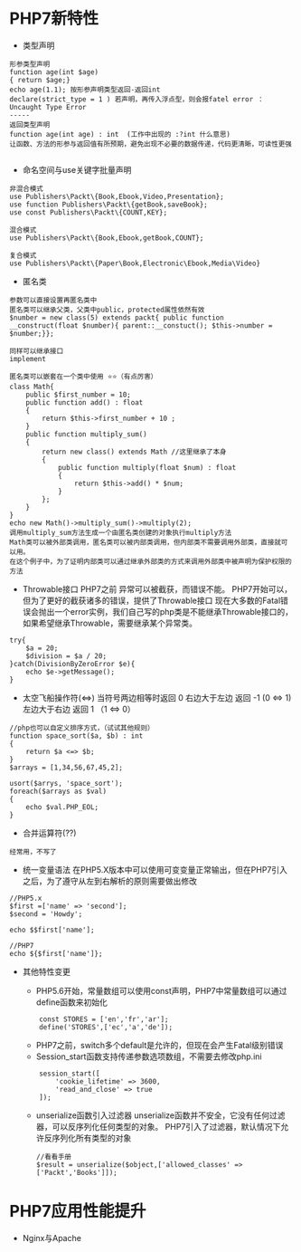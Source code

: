  
# PHP7新特性

* 类型声明
````
形参类型声明
function age(int $age)
{ return $age;}
echo age(1.1); 按形参声明类型返回-返回int
declare(strict_type = 1 ) 若声明，再传入浮点型，则会报fatel error ：Uncaught Type Error
-----
返回类型声明
function age(int age) : int  (工作中出现的 :?int 什么意思)
让函数、方法的形参与返回值有所预期，避免出现不必要的数据传递，代码更清晰，可读性更强


````
* 命名空间与use关键字批量声明
````
非混合模式
use Publishers\Packt\{Book,Ebook,Video,Presentation};
use function Publishers\Packt\{getBook,saveBook};
use const Publishers\Packt\{COUNT,KEY};

混合模式
use Publishers\Packt\{Book,Ebook,getBook,COUNT};

复合模式
use Publishers\Packt\{Paper\Book,Electronic\Ebook,Media\Video}

````
* 匿名类
````
参数可以直接设置再匿名类中
匿名类可以继承父类，父类中public，protected属性依然有效
$number = new class(5) extends packt{ public function __construct(float $number){ parent::__constuct(); $this->number = $number;}};

同样可以继承接口
implement 

匿名类可以嵌套在一个类中使用 ⭐⭐（有点厉害）
class Math{
	public $first_number = 10;
	public function add() : float
	{
		return $this->first_number + 10 ;
	}
	public function multiply_sum()
	{
		return new class() extends Math //这里继承了本身
		{
			public function multiply(float $num) : float
			{
				return $this->add() * $num;	
			}
		};
	}
}
echo new Math()->multiply_sum()->multiply(2);
调用multiply_sum方法生成一个由匿名类创建的对象执行multiply方法
Math类可以被外部类调用，匿名类可以被内部类调用，但内部类不需要调用外部类，直接就可以用。
在这个例子中，为了证明内部类可以通过继承外部类的方式来调用外部类中被声明为保护权限的方法
````
* Throwable接口
	PHP7之前 异常可以被截获，而错误不能。
	PHP7开始可以，但为了更好的截获诸多的错误，提供了Throwable接口
	现在大多数的Fatal错误会抛出一个error实例，我们自己写的php类是不能继承Throwable接口的，如果希望继承Throwable，需要继承某个异常类。
````
try{
	$a = 20;
	$division = $a / 20;
}catch(DivisionByZeroError $e){
	echo $e->getMessage();
}
````

* 太空飞船操作符(<=>)
	当符号两边相等时返回 0
	右边大于左边 返回 -1 (0 <=> 1)
	左边大于右边 返回 1 （1 <=> 0）

````
//php也可以自定义排序方式，（试试其他规则）
function space_sort($a, $b) : int
{
	return $a <=> $b;
}
$arrays = [1,34,56,67,45,2];

usort($arrys, 'space_sort');
foreach($arrays as $val)
{
	echo $val.PHP_EOL;
}
````

*  合并运算符(??)

````
经常用，不写了
```` 

* 统一变量语法
	在PHP5.X版本中可以使用可变变量正常输出，但在PHP7引入之后，为了遵守从左到右解析的原则需要做出修改

````
//PHP5.x
$first =['name' => 'second'];
$second = 'Howdy';

echo $$first['name'];

//PHP7
echo ${$first['name']}; 
````

* 其他特性变更
	* PHP5.6开始，常量数组可以使用const声明，PHP7中常量数组可以通过define函数来初始化
	````
		const STORES = ['en','fr','ar'];
		define('STORES',['ec','a','de']);
	````
	* PHP7之前，switch多个default是允许的，但现在会产生Fatal级别错误
	* Session_start函数支持传递参数选项数组，不需要去修改php.ini

	````
		session_start([
			'cookie_lifetime' => 3600,
			'read_and_close' => true
		]);
	````
	* unserialize函数引入过滤器
		unserialize函数并不安全，它没有任何过滤器，可以反序列化任何类型的对象。
		PHP7引入了过滤器，默认情况下允许反序列化所有类型的对象
		````
		//看看手册
		$result = unserialize($object,['allowed_classes' => ['Packt','Books']]);
		````


# PHP7应用性能提升

* Nginx与Apache






